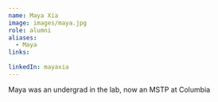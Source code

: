 ```yaml
---
name: Maya Xia
image: images/maya.jpg
role: alumni
aliases:
  - Maya
links:
  
linkedIn: mayaxia
---
```

Maya was an undergrad in the lab, now an MSTP at Columbia
